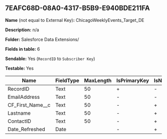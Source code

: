 ## 7EAFC68D-08A0-4317-B5B9-E940BDE211FA

**Name** (not equal to External Key)**:** ChicagoWeeklyEvents_Target_DE

**Description:** n/a

**Folder:** Salesforce Data Extensions/

**Fields in table:** 6

**Sendable:** Yes (`RecordID` to `Subscriber Key`)

**Testable:** Yes

| Name | FieldType | MaxLength | IsPrimaryKey | IsNullable | DefaultValue |
| --- | --- | --- | --- | --- | --- |
| RecordID | Text | 50 | + | - |  |
| EmailAddress | Text | 50 | - | - |  |
| CF_First_Name__c | Text | 50 | - | + |  |
| Lastname | Text | 50 | - | + |  |
| ContactID | Text | 50 | - | + |  |
| Date_Refreshed | Date |  | - | + | GetDate() |
